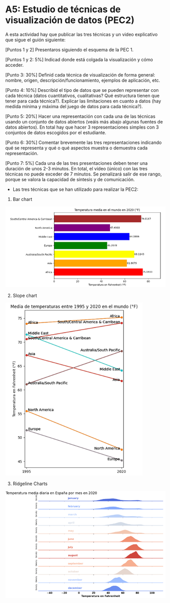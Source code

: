 # A5: Estudio de técnicas de visualización de datos (PEC2)

A esta actividad hay que publicar las tres técnicas y un video explicativo que sigue el guión siguiente:

[Puntos 1 y 2] Presentaros siguiendo el esquema de la PEC 1.

[Puntos 1 y 2: 5%] Indicad donde está colgada la visualización y cómo  acceder.

[Punto 3: 30%] Definid cada técnica de visualización de forma general: nombre, origen, descripción/funcionamiento, ejemplos de aplicación, etc.

[Punto 4: 10%] Describid el tipo de datos que se pueden representar con cada técnica (datos cuantitativos, cualitativas? Qué estructura tienen que tener para cada técnica?). Explicar las limitaciones en cuanto a datos (hay medida mínima y máxima del juego de datos para cada técnica?).

[Punto 5: 20%] Hacer una representación con cada una de las técnicas usando un conjunto de datos abiertos (veáis más abajo algunas fuentes de datos abiertos). En total hay que hacer 3 representaciones simples con 3 conjuntos de datos escogidos por el estudiante.

[Punto 6: 30%] Comentar brevemente las tres representaciones indicando qué se representa y qué o qué aspectos muestra o demuestra cada representación. 

[Punto 7: 5%] Cada una de las tres presentaciones deben tener una duración de unos 2-3 minutos. En total, el vídeo (único) con las tres técnicas no puede exceder de 7 minutos. Se penalizará salir de ese rango, porque se valora la capacidad de síntesis y de comunicación.



- Las tres técnicas que se han utilizado para realizar la PEC2:

1. Bar chart

![Alt text](https://github.com/murrutxi/murrutxi.github.io/blob/main/Chart/barchart.PNG "Optional Title")


2. Slope chart

![Alt text](https://github.com/murrutxi/murrutxi.github.io/blob/main/Chart/slopechart.PNG "Optional Title")

3. Ridgeline Charts

![Alt text](https://github.com/murrutxi/murrutxi.github.io/blob/main/Chart/ridgelinechart.PNG "Optional Title")
